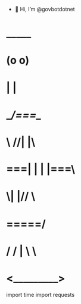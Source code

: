 - 👋 Hi, I’m @govbotdotnet

#         _____
#         (o o)
#          | |
#       __/===\__
# \    //|     |\\
#  \===| |     | |===\
#      \\|     |//    \
#        \=====/
#       / / | \ \
#      <_________>

import time
import requests
